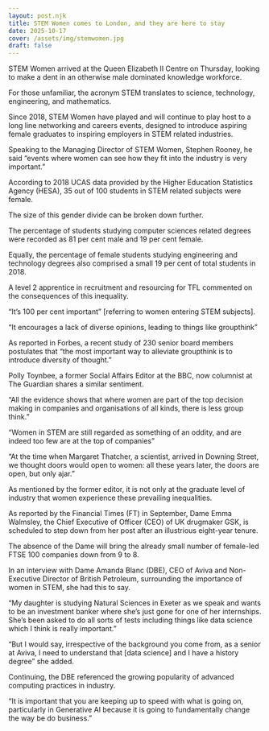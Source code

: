 ```yaml
---
layout: post.njk
title: STEM Women comes to London, and they are here to stay
date: 2025-10-17
cover: /assets/img/stemwomen.jpg
draft: false
---
```






STEM Women arrived at the
Queen Elizabeth II Centre on Thursday, looking to make a dent in an otherwise male
dominated knowledge workforce. 

For those unfamiliar, the
acronym STEM translates to science, technology, engineering, and mathematics. 

Since 2018, STEM Women have
played and will continue to play host to a long line networking and careers
events, designed to introduce aspiring female graduates to inspiring employers
in STEM related industries. 

Speaking to the Managing
Director of STEM Women, Stephen Rooney, he said “events where women can see how
they fit into the industry is very important.”

According to 2018 UCAS data
provided by the Higher Education Statistics Agency (HESA), 35 out of 100
students in STEM related subjects were female.

The size of this gender divide
can be broken down further. 

The percentage of students
studying computer sciences related degrees were recorded as 81 per cent male
and 19 per cent female. 

Equally, the percentage of
female students studying engineering and technology degrees also comprised a
small 19 per cent of total students in 2018. 

A level 2 apprentice in recruitment
and resourcing for TFL commented on the consequences of this inequality. 

“It’s 100 per cent important”
\[referring to women entering STEM subjects]. 

“It encourages a lack of
diverse opinions, leading to things like groupthink” 

As reported in Forbes, a
recent study of 230 senior board members postulates that “the most important
way to alleviate groupthink is to introduce diversity of thought.”

Polly Toynbee, a former Social
Affairs Editor at the BBC, now columnist at The Guardian shares a similar
sentiment. 

“All the evidence shows that
where women are part of the top decision making in companies and organisations
of all kinds, there is less group think.”

“Women in STEM are still
regarded as something of an oddity, and are indeed too few are at the top of
companies” 

“At the time when Margaret
Thatcher, a scientist, arrived in Downing Street, we thought doors would open
to women: all these years later, the doors are open, but only ajar.”

As mentioned by the former
editor, it is not only at the graduate level of industry that women experience
these prevailing inequalities. 

As reported by the Financial
Times (FT) in September, Dame Emma Walmsley, the Chief Executive of Officer
(CEO) of UK drugmaker GSK, is scheduled to step down from her post after an
illustrious eight-year tenure. 

The absence of the Dame will
bring the already small number of female-led FTSE 100 companies down from 9 to
8. 

In an interview with Dame Amanda
Blanc (DBE), CEO of Aviva and Non-Executive Director of British Petroleum, surrounding
the importance of women in STEM, she had this to say.

“My daughter is studying
Natural Sciences in Exeter as we speak and wants to be an investment banker
where she’s just gone for one of her internships. She’s been asked to do all
sorts of tests including things like data science which I think is really important.”


“But I would say, irrespective
of the background you come from, as a senior at Aviva, I need to understand
that \[data science] and I have a history degree” she added. 

Continuing, the DBE referenced
the growing popularity of advanced computing practices in industry. 

“It is important that you are
keeping up to speed with what is going on, particularly in Generative AI
because it is going to fundamentally change the way be do business.”
